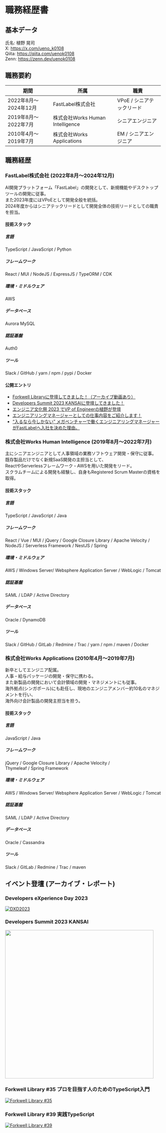 # 職務経歴書

## 基本データ
氏名: 植野 晃司  
X: https://x.com/ueno_k0108  
Qiita: https://qiita.com/uenok0108  
Zenn: https://zenn.dev/uenok0108  

## 職務要約
|期間|所属|職責|
|----|----|----|
|2022年8月〜2024年12月|FastLabel株式会社|VPoE / シニアテックリード|
|2019年8月〜2022年7月|株式会社Works Human Intelligence|シニアエンジニア|
|2010年4月〜2019年7月|株式会社Works Applications|EM / シニアエンジニア|

## 職務経歴
### FastLabel株式会社 (2022年8月〜2024年12月)
AI開発プラットフォーム「FastLabel」の開発として、新規機能やデスクトップツールの開発に従事。  
また2023年度にはVPoEとして開発全般を統括。  
2024年度からはシニアテックリードとして開発全体の技術リードとしての職責を担当。  

#### 技術スタック
##### 言語
TypeScript / JavaScript / Python
##### フレームワーク
React / MUI / NodeJS / ExpressJS / TypeORM / CDK
##### 環境・ミドルウェア
AWS
##### データベース
Aurora MySQL
##### 認証基盤
Auth0
##### ツール
Slack / GitHub / yarn / npm / pypi / Docker

#### 公開エントリ
- [Forkwell Libraryに登壇してきました！（アーカイブ動画あり）](https://note.com/fastlabel/n/n23bbfd0e118a)
- [Developers Summit 2023 KANSAIに登壇してきました！](https://note.com/fastlabel/n/n48e1d9ce07e3)
- [エンジニア文化祭 2023 でVP of Engineerの植野が登壇](https://note.com/fastlabel/n/n8b76de9b3551)
- [エンジニアリングマネージャーとしての仕事内容をご紹介します！](https://note.com/fastlabel/n/nb6395f4071f5)
- [“入るなら今しかない” メガベンチャーで働くエンジニアリングマネージャーがFastLabelへ入社を決めた理由。](https://note.com/fastlabel/n/nfe6629f79fa4)
### 株式会社Works Human Intelligence (2019年8月〜2022年7月)
主にシニアエンジニアとして人事領域の業務ソフトウェア開発・保守に従事。  
既存製品だけでなく新規SaaS開発の主担当として、  
ReactやServerlessフレームワーク・AWSを用いた開発をリード。  
スクラムチームによる開発も経験し、自身もRegistered Scrum Masterの資格を取得。  

#### 技術スタック
##### 言語
TypeScript / JavaScript / Java 
##### フレームワーク
React / Vue / MUI / jQuery / Google Closure Library / Apache Velocity /  
NodeJS / Serverless Framework / NestJS / Spring
##### 環境・ミドルウェア
AWS / Windows Server/ Websphere Application Server / WebLogic / Tomcat
##### 認証基盤
SAML / LDAP / Active Directory
##### データベース
Oracle / DynamoDB
##### ツール
Slack / GitHub / GitLab / Redmine / Trac / yarn / npm / maven / Docker 

### 株式会社Works Applications (2010年4月〜2019年7月)
新卒としてエンジニア配属。  
人事・給与パッケージの開発・保守に携わる。  
また新製品の開発において会計領域の開発・マネジメントにも従事。  
海外拠点(シンガポール)にも赴任し、現地のエンジニアメンバー約10名のマネジメントを行い、  
海外向け会計製品の開発主担当を担う。  

#### 技術スタック
##### 言語
JavaScript / Java 
##### フレームワーク
jQuery / Google Closure Library / Apache Velocity /   
Thymeleaf / Spring Framework
##### 環境・ミドルウェア
AWS / Windows Server/ Websphere Application Server / WebLogic / Tomcat
##### 認証基盤
SAML / LDAP / Active Directory
##### データベース
Oracle / Cassandra
##### ツール
Slack / GitLab / Redmine / Trac / maven 

## イベント登壇 (アーカイブ・レポート)
### Developers eXperience Day 2023 
[![DXD2023](http://img.youtube.com/vi/JLJl9_-q20s/0.jpg)](https://www.youtube.com/watch?v=JLJl9_-q20s)
### Developers Summit 2023 KANSAI
[<img src="https://cz-cdn.shoeisha.jp/static/images/article/18405/18405_ogp.jpg" width= "480px" >](https://codezine.jp/article/detail/18405)
### Forkwell Library #35 プロを目指す人のためのTypeScript入門
[![Forkwell Library #35](http://img.youtube.com/vi/yoTI_1t7VAM/0.jpg)](https://www.youtube.com/watch?v=yoTI_1t7VAM)
### Forkwell Library #39 実践TypeScript
[![Forkwell Library #39](http://img.youtube.com/vi/s44jk8Mdc9s/0.jpg)](https://www.youtube.com/watch?v=s44jk8Mdc9s)
